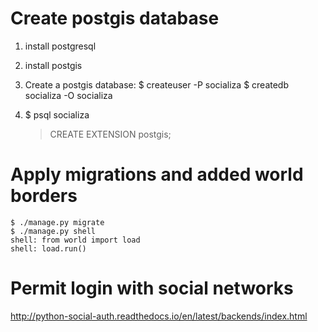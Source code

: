 # Create postgis database

1. install postgresql
2. install postgis

3. Create a postgis database:
    $ createuser -P socializa
    $ createdb socializa -O socializa
4. $ psql socializa
    > CREATE EXTENSION postgis;

# Apply migrations and added world borders

    $ ./manage.py migrate
    $ ./manage.py shell
    shell: from world import load
    shell: load.run()

# Permit login with social networks

http://python-social-auth.readthedocs.io/en/latest/backends/index.html
